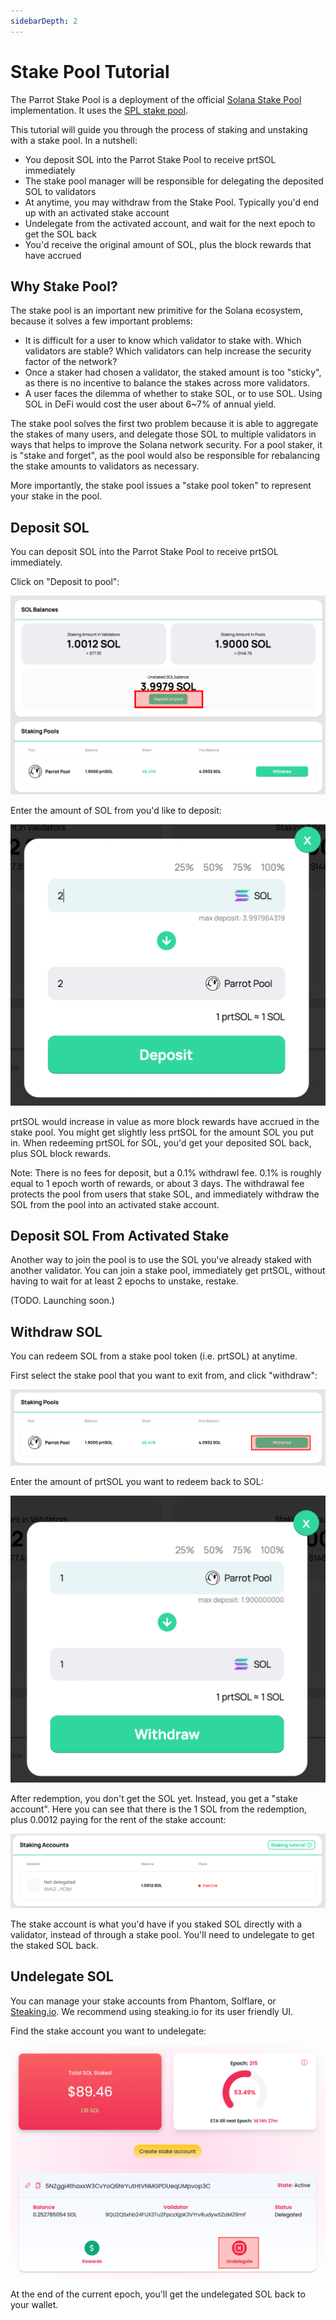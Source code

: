```yaml
---
sidebarDepth: 2
---
```


# Stake Pool Tutorial

The Parrot Stake Pool is a deployment of the official [Solana Stake Pool](https://spl.solana.com/stake-pool) implementation. It uses the [SPL stake pool](https://github.com/solana-labs/solana-program-library/tree/4b0f59e9c61554708de969b01892b90955d5fd69/stake-pool).

This tutorial will guide you through the process of staking and unstaking with a stake pool. In a nutshell:

* You deposit SOL into the Parrot Stake Pool to receive prtSOL immediately
* The stake pool manager will be responsible for delegating the deposited SOL to validators
* At anytime, you may withdraw from the Stake Pool. Typically you'd end up with an activated stake account
* Undelegate from the activated account, and wait for the next epoch to get the SOL back
* You'd receive the original amount of SOL, plus the block rewards that have accrued

## Why Stake Pool?

The stake pool is an important new primitive for the Solana ecosystem, because it solves a few important problems:

* It is difficult for a user to know which validator to stake with. Which
  validators are stable? Which validators can help increase the security factor
  of the network?
* Once a staker had chosen a validator, the staked amount is too "sticky", as
  there is no incentive to balance the stakes across more validators.
* A user faces the dilemma of whether to stake SOL, or to use SOL. Using SOL in
  DeFi would cost the user about 6~7% of annual yield.

The stake pool solves the first two problem because it is able to aggregate the
stakes of many users, and delegate those SOL to multiple validators in ways
that helps to improve the Solana network security. For a pool staker, it is
"stake and forget", as the pool would also be responsible for rebalancing the
stake amounts to validators as necessary.

More importantly, the stake pool issues a "stake pool token" to represent
your stake in the pool.

## Deposit SOL

You can deposit SOL into the Parrot Stake Pool to receive prtSOL immediately.

Click on "Deposit to pool":

![](./spool/deposit-sol.png)

Enter the amount of SOL from you'd like to deposit:

![](./spool/deposit-sol-amount.png)

prtSOL would increase in value as more block rewards have accrued in the stake
pool. You might get slightly less prtSOL for the amount SOL you put in. When
redeeming prtSOL for SOL, you'd get your deposited SOL back, plus SOL block
rewards.

Note: There is no fees for deposit, but a 0.1% withdrawl fee. 0.1% is roughly
equal to 1 epoch worth of rewards, or about 3 days. The withdrawal fee protects
the pool from users that stake SOL, and immediately withdraw the SOL from the
pool into an activated stake account.

## Deposit SOL From Activated Stake

Another way to join the pool is to use the SOL you've already staked with
another validator. You can join a stake pool, immediately get prtSOL, without
having to wait for at least 2 epochs to unstake, restake.

(TODO. Launching soon.)

## Withdraw SOL

You can redeem SOL from a stake pool token (i.e. prtSOL) at anytime.

First select the stake pool that you want to exit from, and click "withdraw":

![](./spool/withdraw.png)

Enter the amount of prtSOL you want to redeem back to SOL:

![](./spool/withdraw-amount.png)

After redemption, you don't get the SOL yet. Instead, you get a "stake account". Here you can see that there is the 1 SOL from the redemption, plus 0.0012 paying for the rent of the stake account:

![](./spool/withdrawn-stake-account.png)

The stake account is what you'd have if you staked SOL directly with a validator, instead of through a stake pool. You'll need to undelegate to get the staked SOL back.

## Undelegate SOL

You can manage your stake accounts from Phantom, Solflare, or [Steaking.io](https://dashboard.steaking.io/stake). We recommend using steaking.io for its user friendly UI.

Find the stake account you want to undelegate:

![](./spool/undelegate.png)

At the end of the current epoch, you'll get the undelegated SOL back to your wallet.